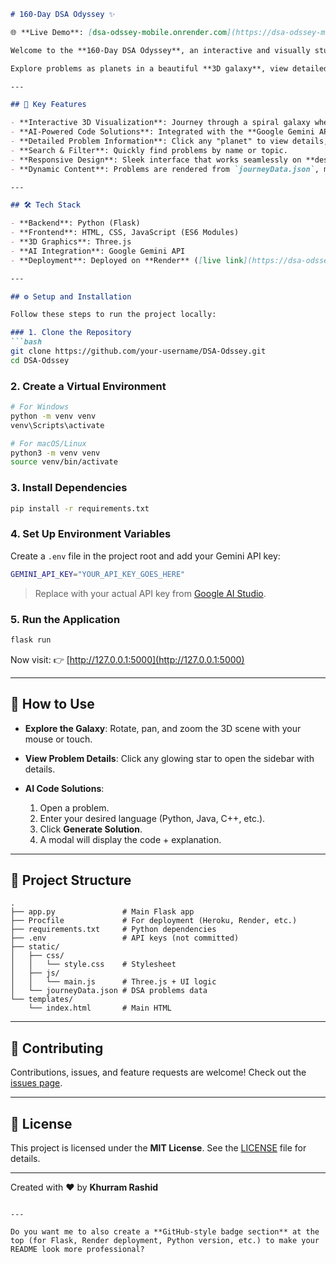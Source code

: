 ````markdown
# 160-Day DSA Odyssey ✨ 

🌐 **Live Demo**: [dsa-odssey-mobile.onrender.com](https://dsa-odssey-mobile.onrender.com/) 

Welcome to the **160-Day DSA Odyssey**, an interactive and visually stunning web application that chronicles a 160-day journey through the world of **Data Structures and Algorithms**.  

Explore problems as planets in a beautiful **3D galaxy**, view detailed notes, and get **AI-powered code solutions** on demand.

---

## 🚀 Key Features

- **Interactive 3D Visualization**: Journey through a spiral galaxy where each star represents a solved DSA problem. Built with **Three.js**.  
- **AI-Powered Code Solutions**: Integrated with the **Google Gemini API** to generate solutions in any programming language, complete with explanations.  
- **Detailed Problem Information**: Click any "planet" to view details, including difficulty, topics, personal notes, and links.  
- **Search & Filter**: Quickly find problems by name or topic.  
- **Responsive Design**: Sleek interface that works seamlessly on **desktop and mobile**.  
- **Dynamic Content**: Problems are rendered from `journeyData.json`, making updates simple.  

---

## 🛠️ Tech Stack

- **Backend**: Python (Flask)  
- **Frontend**: HTML, CSS, JavaScript (ES6 Modules)  
- **3D Graphics**: Three.js  
- **AI Integration**: Google Gemini API  
- **Deployment**: Deployed on **Render** ([live link](https://dsa-odssey-mobile.onrender.com/))  

---

## ⚙️ Setup and Installation

Follow these steps to run the project locally:

### 1. Clone the Repository
```bash
git clone https://github.com/your-username/DSA-Odssey.git
cd DSA-Odssey
````

### 2. Create a Virtual Environment

```bash
# For Windows
python -m venv venv
venv\Scripts\activate

# For macOS/Linux
python3 -m venv venv
source venv/bin/activate
```

### 3. Install Dependencies

```bash
pip install -r requirements.txt
```

### 4. Set Up Environment Variables

Create a `.env` file in the project root and add your Gemini API key:

```bash
GEMINI_API_KEY="YOUR_API_KEY_GOES_HERE"
```

> Replace with your actual API key from [Google AI Studio](https://ai.google.dev).

### 5. Run the Application

```bash
flask run
```

Now visit: 👉 [http://127.0.0.1:5000](http://127.0.0.1:5000)

---

## 📖 How to Use

* **Explore the Galaxy**: Rotate, pan, and zoom the 3D scene with your mouse or touch.
* **View Problem Details**: Click any glowing star to open the sidebar with details.
* **AI Code Solutions**:

  1. Open a problem.
  2. Enter your desired language (Python, Java, C++, etc.).
  3. Click **Generate Solution**.
  4. A modal will display the code + explanation.

---

## 📁 Project Structure

```
.
├── app.py               # Main Flask app
├── Procfile             # For deployment (Heroku, Render, etc.)
├── requirements.txt     # Python dependencies
├── .env                 # API keys (not committed)
├── static/
│   ├── css/
│   │   └── style.css    # Stylesheet
│   ├── js/
│   │   └── main.js      # Three.js + UI logic
│   └── journeyData.json # DSA problems data
└── templates/
    └── index.html       # Main HTML
```

---

## 🤝 Contributing

Contributions, issues, and feature requests are welcome!
Check out the [issues page](https://github.com/your-username/DSA-Odssey/issues).

---

## 📄 License

This project is licensed under the **MIT License**.
See the [LICENSE](LICENSE) file for details.

---

Created with ❤️ by **Khurram Rashid**

```

---

Do you want me to also create a **GitHub-style badge section** at the top (for Flask, Render deployment, Python version, etc.) to make your README look more professional?
```
